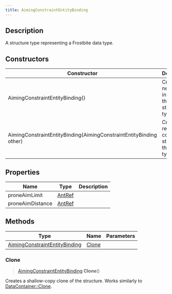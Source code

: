 ```yaml
---
title: AimingConstraintEntityBinding
---
```

## Description

A structure type representing a Frostbite data type.

## Constructors

| Constructor                                                        | Description                                              |
| ------------------------------------------------------------------ | -------------------------------------------------------- |
| AimingConstraintEntityBinding()                                    | Create a new instance of this structure type.            |
| AimingConstraintEntityBinding(AimingConstraintEntityBinding other) | Create a reference copy of a structure of the same type. |

## Properties

| Name             | Type             | Description |
| ---------------- | ---------------- | ----------- |
| proneAimLimit    | [AntRef](/vext/ref/fb/antref/) |             |
| proneAimDistance | [AntRef](/vext/ref/fb/antref/) |             |

## Methods

| Type                                                           | Name            | Parameters |
| -------------------------------------------------------------- | --------------- | ---------- |
| [AimingConstraintEntityBinding](/vext/ref/fb/aimingconstraintentitybinding/) | [Clone](#clone) |            |

### Clone

> [AimingConstraintEntityBinding](/vext/ref/fb/aimingconstraintentitybinding/) **Clone**()

Creates a shallow-copy clone of the structure. Works similarly to [DataContainer::Clone](/vext/ref/shared/class/datacontainer#clone).
